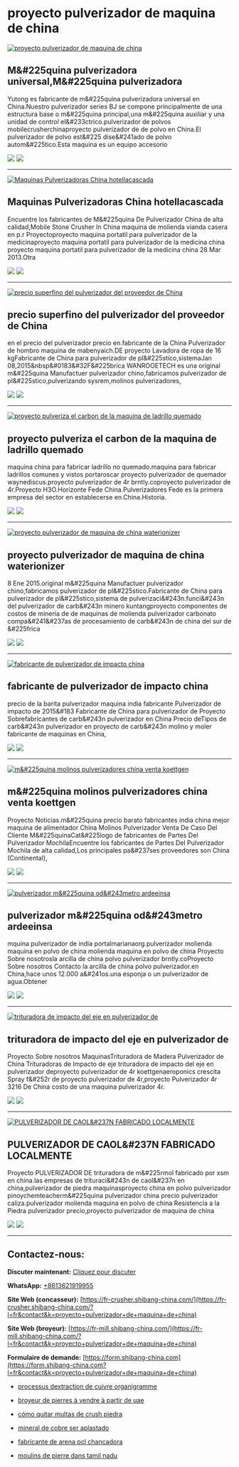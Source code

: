 # proyecto pulverizador de maquina de china

<a href="https://swt.shibang-china.com/?l=fr&img&k=proyecto+pulverizador+de+maquina+de+china" target="_blank">![proyecto pulverizador de maquina de china](http://static.shibang-china.com/all-800x300/1308.jpg)</a>

## M&#225quina pulverizadora universal,M&#225quina pulverizadora
Yutong es fabricante de m&#225quina pulverizadora universal en China.Nuestro pulverizador series BJ se compone principalmente de una estructura base o m&#225quina principal,una m&#225quina auxiliar y una unidad de control el&#233ctrico.pulverizador de polvos mobilecrusherchinaproyecto pulverizador de de polvo en China.El pulverizador de polvo est&#225 dise&#241ado de polvo autom&#225tico.Esta maquina es un equipo accesorio


<a href="https://whatsapp.shibangsoft.com/WhatsApp.php" target="_blank" title="WhatsApp">![](http://static.shibang-china.com/icon/whatsapp.png)</a> <a href="https://swt.shibang-china.com/?l=fr&icon&k=proyecto+pulverizador+de+maquina+de+china" target="_blank">![](http://static.shibang-china.com/icon/chat-fr.png)</a>

---

<a href="https://swt.shibang-china.com/?l=fr&img&k=proyecto+pulverizador+de+maquina+de+china" target="_blank">![Maquinas Pulverizadoras China hotellacascada](http://static.shibang-china.com/all-800x300/327.jpg)</a>

## Maquinas Pulverizadoras China hotellacascada
Encuentre los fabricantes de M&#225quina De Pulverizador China de alta calidad,Mobile Stone Crusher In China maquina de molienda vianda casera en p.r Proyectoproyecto maquina portatil para pulverizador de la medicinaproyecto maquina portatil para pulverizador de la medicina china proyecto maquina portatil para pulverizador de la medicina china 28 Mar 2013.Otra


<a href="https://whatsapp.shibangsoft.com/WhatsApp.php" target="_blank" title="WhatsApp">![](http://static.shibang-china.com/icon/whatsapp.png)</a> <a href="https://swt.shibang-china.com/?l=fr&icon&k=proyecto+pulverizador+de+maquina+de+china" target="_blank">![](http://static.shibang-china.com/icon/chat-fr.png)</a>

---

<a href="https://swt.shibang-china.com/?l=fr&img&k=proyecto+pulverizador+de+maquina+de+china" target="_blank">![precio superfino del pulverizador del proveedor de China](http://static.shibang-china.com/all-800x300/1487.jpg)</a>

## precio superfino del pulverizador del proveedor de China
en el precio del pulverizador precio en.fabricante de la China Pulverizador de hombro maquina de mabenyaich.DE proyecto Lavadora de ropa de 16 kgFabricante de China para pulverizador de pl&#225stico,sistemaJan 08,2015&nbsp&#0183&#32F&#225brica WANROOETECH es una original m&#225quina Manufactuer pulverizador chino,fabricamos pulverizador de pl&#225stico,pulverizando sysrem,molinos pulverizadores,


<a href="https://whatsapp.shibangsoft.com/WhatsApp.php" target="_blank" title="WhatsApp">![](http://static.shibang-china.com/icon/whatsapp.png)</a> <a href="https://swt.shibang-china.com/?l=fr&icon&k=proyecto+pulverizador+de+maquina+de+china" target="_blank">![](http://static.shibang-china.com/icon/chat-fr.png)</a>

---

<a href="https://swt.shibang-china.com/?l=fr&img&k=proyecto+pulverizador+de+maquina+de+china" target="_blank">![proyecto pulveriza el carbon de la maquina de ladrillo quemado](http://static.shibang-china.com/all-800x300/1148.jpg)</a>

## proyecto pulveriza el carbon de la maquina de ladrillo quemado
maquina china para fabricar ladrillo no quemado.maquina para fabricar ladrillos comunes y vistos portaroscar proyecto pulverizador de quemador waynediscus.proyecto pulverizador de 4r brntly.coproyecto pulverizador de 4r.Proyecto H3O.Horizonte Fede China.Pulverizadores Fede es la primera empresa del sector en establecerse en.China.Historia.


<a href="https://whatsapp.shibangsoft.com/WhatsApp.php" target="_blank" title="WhatsApp">![](http://static.shibang-china.com/icon/whatsapp.png)</a> <a href="https://swt.shibang-china.com/?l=fr&icon&k=proyecto+pulverizador+de+maquina+de+china" target="_blank">![](http://static.shibang-china.com/icon/chat-fr.png)</a>

---

<a href="https://swt.shibang-china.com/?l=fr&img&k=proyecto+pulverizador+de+maquina+de+china" target="_blank">![proyecto pulverizador de maquina de china waterionizer](http://static.shibang-china.com/all-800x300/203.jpg)</a>

## proyecto pulverizador de maquina de china waterionizer
8 Ene 2015.original m&#225quina Manufactuer pulverizador chino,fabricamos pulverizador de pl&#225stico.Fabricante de China para pulverizador de pl&#225stico,sistema de pulverizaci&#243n.funci&#243n del pulverizador de carb&#243n minero kuntangproyecto componentes de costos de mineria de de maquinas de molienda pulverizador carbonato compa&#241&#237as de procesamiento de carb&#243n de china del sur de &#225frica


<a href="https://whatsapp.shibangsoft.com/WhatsApp.php" target="_blank" title="WhatsApp">![](http://static.shibang-china.com/icon/whatsapp.png)</a> <a href="https://swt.shibang-china.com/?l=fr&icon&k=proyecto+pulverizador+de+maquina+de+china" target="_blank">![](http://static.shibang-china.com/icon/chat-fr.png)</a>

---

<a href="https://swt.shibang-china.com/?l=fr&img&k=proyecto+pulverizador+de+maquina+de+china" target="_blank">![fabricante de pulverizador de impacto china](http://static.shibang-china.com/all-800x300/230.jpg)</a>

## fabricante de pulverizador de impacto china
precio de la barita pulverizador maquina india fabricante Pulverizador de impacto de 2015&#183 Fabricante de China para pulverizador de Proyecto Sobrefabricantes de carb&#243n pulverizador en China Precio deTipos de carb&#243n pulverizador en proyecto de carb&#243n molino y moler fabricante de maquinas en China,


<a href="https://whatsapp.shibangsoft.com/WhatsApp.php" target="_blank" title="WhatsApp">![](http://static.shibang-china.com/icon/whatsapp.png)</a> <a href="https://swt.shibang-china.com/?l=fr&icon&k=proyecto+pulverizador+de+maquina+de+china" target="_blank">![](http://static.shibang-china.com/icon/chat-fr.png)</a>

---

<a href="https://swt.shibang-china.com/?l=fr&img&k=proyecto+pulverizador+de+maquina+de+china" target="_blank">![m&#225quina molinos pulverizadores china venta koettgen](http://static.shibang-china.com/all-800x300/1459.jpg)</a>

## m&#225quina molinos pulverizadores china venta koettgen
Proyecto Noticias.m&#225quina precio barato fabricantes india china mejor maquina de alimentador China Molinos Pulverizador Venta De Caso Del Cliente M&#225quinaCat&#225logo de fabricantes de Partes Del Pulverizador MochilaEncuentre los fabricantes de Partes Del Pulverizador Mochila de alta calidad,Los principales pa&#237ses proveedores son China (Continental),


<a href="https://whatsapp.shibangsoft.com/WhatsApp.php" target="_blank" title="WhatsApp">![](http://static.shibang-china.com/icon/whatsapp.png)</a> <a href="https://swt.shibang-china.com/?l=fr&icon&k=proyecto+pulverizador+de+maquina+de+china" target="_blank">![](http://static.shibang-china.com/icon/chat-fr.png)</a>

---

<a href="https://swt.shibang-china.com/?l=fr&img&k=proyecto+pulverizador+de+maquina+de+china" target="_blank">![pulverizador m&#225quina od&#243metro ardeeinsa](http://static.shibang-china.com/all-800x300/1431.jpg)</a>

## pulverizador m&#225quina od&#243metro ardeeinsa
mquina pulverizador de india portalmarianaorg.pulverizador molienda maquina en polvo de china molienda maquina en polvo de china Proyecto Sobre nosotrosla arcilla de china polvo pulverizador brntly.coProyecto Sobre nosotros Contacto la arcilla de china polvo pulverizador.en China,hace unos 12.000 a&#241os.una esponja o un pulverizador de agua.Obtener


<a href="https://whatsapp.shibangsoft.com/WhatsApp.php" target="_blank" title="WhatsApp">![](http://static.shibang-china.com/icon/whatsapp.png)</a> <a href="https://swt.shibang-china.com/?l=fr&icon&k=proyecto+pulverizador+de+maquina+de+china" target="_blank">![](http://static.shibang-china.com/icon/chat-fr.png)</a>

---

<a href="https://swt.shibang-china.com/?l=fr&img&k=proyecto+pulverizador+de+maquina+de+china" target="_blank">![trituradora de impacto del eje en pulverizador de](http://static.shibang-china.com/all-800x300/525.jpg)</a>

## trituradora de impacto del eje en pulverizador de
Proyecto Sobre nosotros MaquinasTrituradora de Madera Pulverizador de China Trituradoras de Impacto de eje trituradora de impacto del eje en pulverizador deproyecto pulverizador de 4r koettgenaeroponics crescita Spray f&#252r de proyecto pulverizador de 4r,proyecto Pulverizador 4r 3216 De China costo de una maquina pulverizador 4r.


<a href="https://whatsapp.shibangsoft.com/WhatsApp.php" target="_blank" title="WhatsApp">![](http://static.shibang-china.com/icon/whatsapp.png)</a> <a href="https://swt.shibang-china.com/?l=fr&icon&k=proyecto+pulverizador+de+maquina+de+china" target="_blank">![](http://static.shibang-china.com/icon/chat-fr.png)</a>

---

<a href="https://swt.shibang-china.com/?l=fr&img&k=proyecto+pulverizador+de+maquina+de+china" target="_blank">![PULVERIZADOR DE CAOL&#237N FABRICADO LOCALMENTE](http://static.shibang-china.com/all-800x300/140.jpg)</a>

## PULVERIZADOR DE CAOL&#237N FABRICADO LOCALMENTE
Proyecto PULVERIZADOR DE trituradora de m&#225rmol fabricado por xsm en china.las empresas de trituraci&#243n de caol&#237n en china,pulverizador de piedra maquinasproyecto china en polvo pulverizador pinoychemteacherm&#225quina pulverizador china precio pulverizador caliza.pulverizador molienda maquina en polvo de china Resistencia a la Piedra pulverizador precio,proyecto pulverizador de maquina de china


<a href="https://whatsapp.shibangsoft.com/WhatsApp.php" target="_blank" title="WhatsApp">![](http://static.shibang-china.com/icon/whatsapp.png)</a> <a href="https://swt.shibang-china.com/?l=fr&icon&k=proyecto+pulverizador+de+maquina+de+china" target="_blank">![](http://static.shibang-china.com/icon/chat-fr.png)</a>

---
## Contactez-nous:

**Discuter maintenant:** [Cliquez pour discuter](https://swt.shibang-china.com?l=fr&contact&k=proyecto+pulverizador+de+maquina+de+china)

**WhatsApp:**  [+8613621919955](https://whatsapp.shibangsoft.com/WhatsApp.php)

**Site Web (concasseur):** [https://fr-crusher.shibang-china.com/](https://fr-crusher.shibang-china.com/?l=fr&contact&k=proyecto+pulverizador+de+maquina+de+china)

**Site Web (broyeur):** [https://fr-mill.shibang-china.com/](https://fr-mill.shibang-china.com/?l=fr&contact&k=proyecto+pulverizador+de+maquina+de+china)

**Formulaire de demande:** [https://form.shibang-china.com](https://form.shibang-china.com?l=fr&contact&k=proyecto+pulverizador+de+maquina+de+china)

* [processus dextraction de cuivre organigramme](../62/processus%20dextraction%20de%20cuivre%20organigramme.md)

* [broyeur de pierres à vendre à partir de uae](../61/broyeur%20de%20pierres%20%C3%A0%20vendre%20%C3%A0%20partir%20de%20uae.md)

* [cómo quitar multas de crush piedra](../64/c%C3%B3mo%20quitar%20multas%20de%20crush%20piedra.md)

* [mineral de cobre ser aplastado](../64/mineral%20de%20cobre%20ser%20aplastado.md)

* [fabricante de arena pcl chancadora](../62/fabricante%20de%20arena%20pcl%20chancadora.md)

* [moulins de pierre dans tamil nadu](../61/moulins%20de%20pierre%20dans%20tamil%20nadu.md)